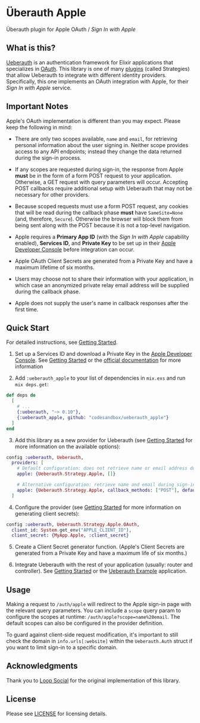 # Überauth Apple

Überauth plugin for Apple OAuth / _Sign In with Apple_

## What is this?

[Ueberauth](https://github.com/ueberauth/ueberauth) is an authentication framework for Elixir applications that specializes in [OAuth](https://oauth.net/).
This library is one of many [plugins](https://github.com/ueberauth/ueberauth/wiki/List-of-Strategies) (called Strategies) that allow Ueberauth to integrate with different identity providers.
Specifically, this one implements an OAuth integration with Apple, for their _Sign In with Apple_ service.

## Important Notes

Apple's OAuth implementation is different than you may expect.
Please keep the following in mind:

* There are only two scopes available, `name` and `email`, for retrieving personal information about the user signing in.
  Neither scope provides access to any API endpoints; instead they change the data returned during the sign-in process.

* If any scopes are requested during sign-in, the response from Apple **must** be in the form of a form POST request to your application.
  Otherwise, a GET request with query parameters will occur.
  Accepting POST callbacks require additional setup with Ueberauth that may not be necessary for other providers.

* Because scoped requests must use a form POST request, any cookies that will be read during the callback phase **must** have `SameSite=None` (and, therefore, `Secure`).
  Otherwise the browser will block them from being sent along with the POST because it is not a top-level navigation.

* Apple requires a **Primary App ID** (with the _Sign In with Apple_ capability enabled), **Services ID**, and **Private Key** to be set up in their [Apple Developer Console](https://developer.apple.com/account) before integration can occur.

* Apple OAuth Client Secrets are generated from a Private Key and have a maximum lifetime of six months.

* Users may choose not to share their information with your application, in which case an anonymized private relay email address will be supplied during the callback phase.

* Apple does not supply the user's name in callback responses after the first time.

## Quick Start

For detailed instructions, see [Getting Started](guides/getting-started.md).

1. Set up a Services ID and download a Private Key in the [Apple Developer Console](https://developer.apple.com/account).
  See [Getting Started](guides/getting-started.md) or the [official documentation](https://developer.apple.com/sign-in-with-apple/get-started/) for more information

2. Add `:ueberauth_apple` to your list of dependencies in `mix.exs` and run `mix deps.get`:

  ```elixir
  def deps do
    [
      # ...
      {:ueberauth, "~> 0.10"},
      {:ueberauth_apple, github: "codesandbox/ueberauth_apple"}
    ]
  end
  ```

3. Add this library as a new provider for Ueberauth (see [Getting Started](guides/getting-started.md#provider-configuration) for more information on the available options):

  ```elixir
  config :ueberauth, Ueberauth,
    providers: [
      # Default configuration: does not retrieve name or email address during sign-in.
      apple: {Ueberauth.Strategy.Apple, []}

      # Alternative configuration: retrieve name and email during sign-in.
      apple: {Ueberauth.Strategy.Apple, callback_methods: ["POST"], default_scope: "name email"}
    ]
  ```

4. Configure the provider (see [Getting Started](guides/getting-started.md#oauth-configuration) for more information on generating client secrets):

  ```elixir
  config :ueberauth, Ueberauth.Strategy.Apple.OAuth,
    client_id: System.get_env("APPLE_CLIENT_ID"),
    client_secret: {MyApp.Apple, :client_secret}
  ```

5. Create a Client Secret generator function.
  (Apple's Client Secrets are generated from a Private Key and have a maximum life of six months.)

6. Integrate Ueberauth with the rest of your application (usually: router and controller).
  See [Getting Started](guides/getting-started.md#plug-integration) or the [Ueberauth Example](https://github.com/ueberauth/ueberauth_example) application.

## Usage

Making a request to `/auth/apple` will redirect to the Apple sign-in page with the relevant query parameters.
You can include a `scope` query param to configure the scopes at runtime: `/auth/apple?scope=name%20email`.
The default scopes can also be configured in the provider definition.

To guard against client-side request modification, it's important to still check the domain in `info.urls[:website]` within the `Ueberauth.Auth` struct if you want to limit sign-in to a specific domain.

## Acknowledgments

Thank you to [Loop Social](https://github.com/loopsocial/) for the original implementation of this library.

## License

Please see [LICENSE](LICENSE) for licensing details.
